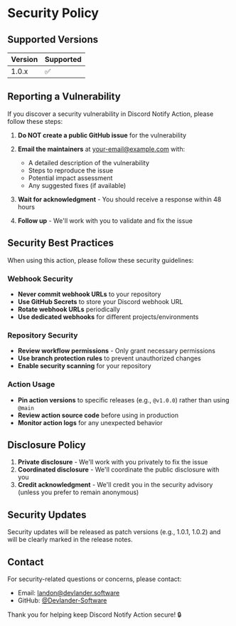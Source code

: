 # Security Policy

## Supported Versions

| Version | Supported          |
| ------- | ------------------ |
| 1.0.x   | :white_check_mark: |

## Reporting a Vulnerability

If you discover a security vulnerability in Discord Notify Action, please follow these steps:

1. **Do NOT create a public GitHub issue** for the vulnerability
2. **Email the maintainers** at [your-email@example.com](mailto:your-email@example.com) with:
   - A detailed description of the vulnerability
   - Steps to reproduce the issue
   - Potential impact assessment
   - Any suggested fixes (if available)

3. **Wait for acknowledgment** - You should receive a response within 48 hours
4. **Follow up** - We'll work with you to validate and fix the issue

## Security Best Practices

When using this action, please follow these security guidelines:

### Webhook Security

- **Never commit webhook URLs** to your repository
- **Use GitHub Secrets** to store your Discord webhook URL
- **Rotate webhook URLs** periodically
- **Use dedicated webhooks** for different projects/environments

### Repository Security

- **Review workflow permissions** - Only grant necessary permissions
- **Use branch protection rules** to prevent unauthorized changes
- **Enable security scanning** for your repository

### Action Usage

- **Pin action versions** to specific releases (e.g., `@v1.0.0`) rather than using `@main`
- **Review action source code** before using in production
- **Monitor action logs** for any unexpected behavior

## Disclosure Policy

1. **Private disclosure** - We'll work with you privately to fix the issue
2. **Coordinated disclosure** - We'll coordinate the public disclosure with you
3. **Credit acknowledgment** - We'll credit you in the security advisory (unless you prefer to remain anonymous)

## Security Updates

Security updates will be released as patch versions (e.g., 1.0.1, 1.0.2) and will be clearly marked in the release notes.

## Contact

For security-related questions or concerns, please contact:
- Email: [landon@devlander.software](mailto:landon@devlander.software)
- GitHub: [@Devlander-Software](https://github.com/Devlander-Software)

Thank you for helping keep Discord Notify Action secure! 🔒 